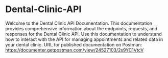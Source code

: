 # Dental-Clinic-API
Welcome to the Dental Clinic API Documentation. This documentation provides comprehensive information about the endpoints, requests, and responses for the Dental Clinic API. Use this documentation to understand how to interact with the API for managing appointments and related data in your dental clinic.
URL for published documentation on Postman:
https://documenter.getpostman.com/view/24527103/2s9YC1VtcV

